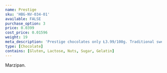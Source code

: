 ```yaml
---
name: Prestige
sku: 'HBG-NV-034-01'
available: FALSE
purchase_option: 3
price: 0.0399
cost_price: 0.01596
weight: 19
meta_description: 'Prestige chocolates only Ł3.99/100g. Traditional sweets and more at Humbugs Confectionery Store. Specialists in satisfying your sweet tooth!'
type: [Chocolate]
contains: [Gluten, Lactose, Nuts, Sugar, Gelatin]
---
```

Marzipan.